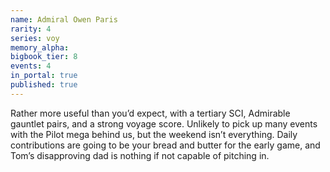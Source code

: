 ```yaml
---
name: Admiral Owen Paris
rarity: 4
series: voy
memory_alpha:
bigbook_tier: 8
events: 4
in_portal: true
published: true
---
```


Rather more useful than you’d expect, with a tertiary SCI, Admirable gauntlet pairs, and a strong voyage score. Unlikely to pick up many events with the Pilot mega behind us, but the weekend isn’t everything. Daily contributions are going to be your bread and butter for the early game, and Tom’s disapproving dad is nothing if not capable of pitching in.
